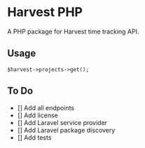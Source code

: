 # Harvest PHP

A PHP package for Harvest time tracking API.

## Usage

```
$harvest->projects->get();
```

## To Do

- [] Add all endpoints
- [] Add license
- [] Add Laravel service provider
- [] Add Laravel package discovery
- [] Add tests
